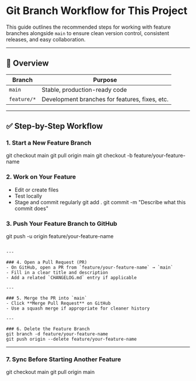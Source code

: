 
# Git Branch Workflow for This Project

This guide outlines the recommended steps for working with feature branches alongside `main` to ensure clean version control, consistent releases, and easy collaboration.

---

## 🚀 Overview

| Branch         | Purpose                                       |
|----------------|-----------------------------------------------|
| `main`         | Stable, production-ready code                 |
| `feature/*`    | Development branches for features, fixes, etc.|

---

## ✅ Step-by-Step Workflow

### 1. Start a New Feature Branch
git checkout main
git pull origin main
git checkout -b feature/your-feature-name

### 2. Work on Your Feature
- Edit or create files
- Test locally
- Stage and commit regularly
git add .
git commit -m "Describe what this commit does"

### 3. Push Your Feature Branch to GitHub
git push -u origin feature/your-feature-name
```

---

### 4. Open a Pull Request (PR)
- On GitHub, open a PR from `feature/your-feature-name` → `main`
- Fill in a clear title and description
- Add a related `CHANGELOG.md` entry if applicable

---

### 5. Merge the PR into `main`
- Click **Merge Pull Request** on GitHub
- Use a squash merge if appropriate for cleaner history

---

### 6. Delete the Feature Branch
git branch -d feature/your-feature-name
git push origin --delete feature/your-feature-name
```

---

### 7. Sync Before Starting Another Feature
git checkout main
git pull origin main
```
